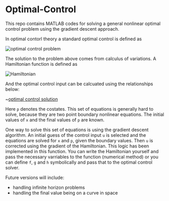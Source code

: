 # Optimal-Control
This repo contains MATLAB codes for solving a general nonlinear optimal control problem using the gradient descent approach.

In optimal contorl theory a standard optimal control is defined as

![optimal control problem](https://quicklatex.com/cache3/4b/ql_f0a92f6c2743c22d543188b723fcfd4b_l3.png)

The solution to the problem above comes from calculus of variations. A Hamiltonian function is defined as

![Hamiltonian](https://quicklatex.com/cache3/dc/ql_b68dd567e3dc907186ed3255194ff0dc_l3.png)

And the optimal control input can be calcuated using the relationships below:

~[optimal control solution](https://quicklatex.com/cache3/58/ql_86439e83486d7be8d7d7b1925d61d758_l3.png)

Here `p` denotes the costates. This set of equations is generally hard to solve, because they are two point boundary nonlinear equations. The initial values of `x` and the final values of `p` are known.

One way to solve this set of equations is using the gradient descent algorithm. An initial guess of the control input `u` is selected and the equations are solved for `x` and `p`, given the boundary values. Then `u` is corrected using the gradient of the Hamiltonian. 
This logic has been implemented in this function. 
You can write the Hamiltonian yourself and pass the necessary varriables to the function (numerical method) or you can define `f`, `g` and `h` symbolically and pass that to the optimal control solver.

Future versions will include:
- handling infinite horizon problems
- handling the final value being on a curve in space 

